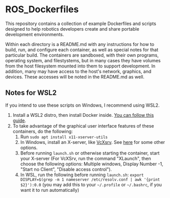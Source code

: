 # ROS_Dockerfiles

This repository contains a collection of example Dockerfiles and scripts designed to help robotics developers create and share portable development environments.

Within each directory is a README.md with any instructions for how to build, run, and configure each container, as well as special notes for that particular build.
The containers are sandboxed, with their own programs, operating system, and filestystems, but in many cases they have volumes from the host filesystem mounted into them to support development.
In addition, many may have access to the host's network, graphics, and devices.
These accesses will be noted in the README.md as well.

## Notes for WSL2

If you intend to use these scripts on Windows, I recommend using WSL2.

1. Install a WSL2 distro, then install Docker inside. [You can follow this guide](https://dev.to/luckierdodge/how-to-install-and-use-docker-in-wsl2-217l).
1. To take advantage of the graphical user interface features of these containers, do the following:
    1. Run `sudo apt install x11-xserver-utils`
    1. In Windows, install an X-server, like [VcXsrv](https://sourceforge.net/projects/vcxsrv/). See [here](https://teamdynamix.umich.edu/TDClient/47/LSAPortal/KB/ArticleDet?ID=1797) for some other options.
    1. Before running `launch.sh` or otherwise starting the container, start your X-server (For VcXSrv, run the command "XLaunch", then choose the following options: Multiple windows, Display Number -1, "Start no Client", "Disable access control").
    1. In WSL, run the following before running `launch.sh`: `export DISPLAY=$(grep -m 1 nameserver /etc/resolv.conf | awk '{print $2}'):0.0` (you may add this to your `~/.profile` or `~/.bashrc`, if you want it to run automatically)